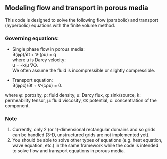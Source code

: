 ## Modeling flow and transport in porous media

This code is designed to solve the following flow (parabolic) and transport (hyperbolic) equations
with the finite volume method.

### Governing equations:
* Single phase flow in porous media:\
∂(φρ)/∂t +  ∇·(ρu) = q \
where u is Darcy velocity: \
u = -k/μ ∇Φ. \
We often assume the fluid is incompressible or slightly compressible. 

* Transport equation: \
∂(φρc)/∂t +  ∇·(cρu) = 0.

where φ: porosity, ρ: fluid density, u: Darcy flux, q: sink/source, k: permeability tensor, μ: fluid viscosity,
Φ: potential, c: concentration of the component.


### Note
1. Currently, only 2 (or 1)-dimensional rectangular domains and so grids can be handled (3-D, unstructured grids are not implemented yet).
2. You should be able to solve other types of equations (e.g. heat equation, wave equation, etc.) in the same framework
 while the code is intended to solve flow and transport equations in porous media.





